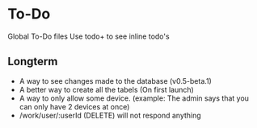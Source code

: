 # To-Do

Global To-Do files
Use todo+ to see inline todo's

## Longterm

 - A way to see changes made to the database (v0.5-beta.1)
 - A better way to create all the tabels (On first launch)
 - A way to only allow some device. (example: The admin says that you can only have 2 devices at once)
 - /work/user/:userId (DELETE) will not respond anything
